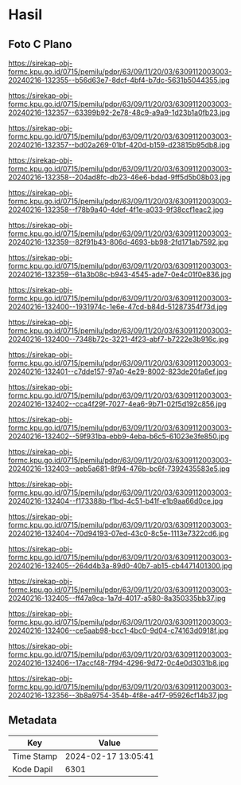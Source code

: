 # Hasil

## Foto C Plano

https://sirekap-obj-formc.kpu.go.id/0715/pemilu/pdpr/63/09/11/20/03/6309112003003-20240216-132355--b56d63e7-8dcf-4bf4-b7dc-5631b5044355.jpg

https://sirekap-obj-formc.kpu.go.id/0715/pemilu/pdpr/63/09/11/20/03/6309112003003-20240216-132357--63399b92-2e78-48c9-a9a9-1d23b1a0fb23.jpg

https://sirekap-obj-formc.kpu.go.id/0715/pemilu/pdpr/63/09/11/20/03/6309112003003-20240216-132357--bd02a269-01bf-420d-b159-d23815b95db8.jpg

https://sirekap-obj-formc.kpu.go.id/0715/pemilu/pdpr/63/09/11/20/03/6309112003003-20240216-132358--204ad8fc-db23-46e6-bdad-9ff5d5b08b03.jpg

https://sirekap-obj-formc.kpu.go.id/0715/pemilu/pdpr/63/09/11/20/03/6309112003003-20240216-132358--f78b9a40-4def-4f1e-a033-9f38ccf1eac2.jpg

https://sirekap-obj-formc.kpu.go.id/0715/pemilu/pdpr/63/09/11/20/03/6309112003003-20240216-132359--82f91b43-806d-4693-bb98-2fd171ab7592.jpg

https://sirekap-obj-formc.kpu.go.id/0715/pemilu/pdpr/63/09/11/20/03/6309112003003-20240216-132359--61a3b08c-b943-4545-ade7-0e4c01f0e836.jpg

https://sirekap-obj-formc.kpu.go.id/0715/pemilu/pdpr/63/09/11/20/03/6309112003003-20240216-132400--1931974c-1e6e-47cd-b84d-51287354f73d.jpg

https://sirekap-obj-formc.kpu.go.id/0715/pemilu/pdpr/63/09/11/20/03/6309112003003-20240216-132400--7348b72c-3221-4f23-abf7-b7222e3b916c.jpg

https://sirekap-obj-formc.kpu.go.id/0715/pemilu/pdpr/63/09/11/20/03/6309112003003-20240216-132401--c7dde157-97a0-4e29-8002-823de20fa6ef.jpg

https://sirekap-obj-formc.kpu.go.id/0715/pemilu/pdpr/63/09/11/20/03/6309112003003-20240216-132402--cca4f29f-7027-4ea6-9b71-02f5d192c856.jpg

https://sirekap-obj-formc.kpu.go.id/0715/pemilu/pdpr/63/09/11/20/03/6309112003003-20240216-132402--59f931ba-ebb9-4eba-b6c5-61023e3fe850.jpg

https://sirekap-obj-formc.kpu.go.id/0715/pemilu/pdpr/63/09/11/20/03/6309112003003-20240216-132403--aeb5a681-8f94-476b-bc6f-7392435583e5.jpg

https://sirekap-obj-formc.kpu.go.id/0715/pemilu/pdpr/63/09/11/20/03/6309112003003-20240216-132404--f173388b-f1bd-4c51-b41f-e1b9aa66d0ce.jpg

https://sirekap-obj-formc.kpu.go.id/0715/pemilu/pdpr/63/09/11/20/03/6309112003003-20240216-132404--70d94193-07ed-43c0-8c5e-1113e7322cd6.jpg

https://sirekap-obj-formc.kpu.go.id/0715/pemilu/pdpr/63/09/11/20/03/6309112003003-20240216-132405--264d4b3a-89d0-40b7-ab15-cb4471401300.jpg

https://sirekap-obj-formc.kpu.go.id/0715/pemilu/pdpr/63/09/11/20/03/6309112003003-20240216-132405--ff47a9ca-1a7d-4017-a580-8a350335bb37.jpg

https://sirekap-obj-formc.kpu.go.id/0715/pemilu/pdpr/63/09/11/20/03/6309112003003-20240216-132406--ce5aab98-bcc1-4bc0-9d04-c74163d0918f.jpg

https://sirekap-obj-formc.kpu.go.id/0715/pemilu/pdpr/63/09/11/20/03/6309112003003-20240216-132406--17accf48-7f94-4296-9d72-0c4e0d3031b8.jpg

https://sirekap-obj-formc.kpu.go.id/0715/pemilu/pdpr/63/09/11/20/03/6309112003003-20240216-132356--3b8a9754-354b-4f8e-a4f7-95926cf14b37.jpg


## Metadata

| Key        | Value               |
| ---------- | ------------------- |
| Time Stamp | 2024-02-17 13:05:41 |
| Kode Dapil | 6301                |



